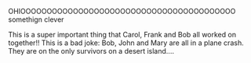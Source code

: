 OHIOOOOOOOOOOOOOOOOOOOOOOOOOOOOOOOOOOOOOOOOO
somethign clever


This is a super important thing that Carol, Frank and Bob all worked on together!!
This is a bad joke: Bob, John and Mary are all in a plane crash. They are on the only survivors on a desert island....

